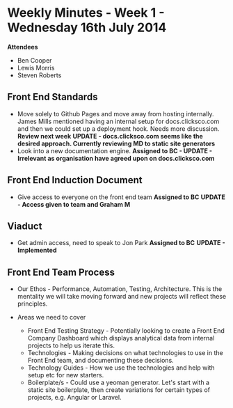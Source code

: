 # Weekly Minutes - Week 1 - Wednesday 16th July 2014

**Attendees**
- Ben Cooper
- Lewis Morris
- Steven Roberts

## Front End Standards 

- Move solely to Github Pages and move away from hosting internally. James Mills mentioned having an internal setup for docs.clicksco.com and then we could set up a deployment hook. Needs more discussion. **Review next week** **UPDATE - docs.clicksco.com seems like the desired approach. Currently reviewing MD to static site generators**
- Look into a new documentation engine. **Assigned to BC - UPDATE - Irrelevant as organisation have agreed upon on docs.clicksco.com**

## Front End Induction Document 

- Give access to everyone on the front end team **Assigned to BC** **UPDATE - Access given to team and Graham M**

## Viaduct 

- Get admin access, need to speak to Jon Park **Assigned to BC** **UPDATE - Implemented**

## Front End Team Process

- Our Ethos - Performance, Automation, Testing, Architecture. This is the mentality we will take moving forward and new projects will reflect these principles.

- Areas we need to cover
	- Front End Testing Strategy - Potentially looking to create a Front End Company Dashboard which displays analytical data from internal projects to help us iterate this.
	- Technologies - Making decisions on what technologies to use in the Front End team, and documenting these decisions.
	- Technology Guides - How we use the technologies and help with setup etc for new starters.
	- Boilerplate/s - Could use a yeoman generator. Let's start with a static site boilerplate, then create variations for certain types of projects, e.g. Angular or Laravel.
	

